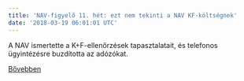 ```yaml
---
title: 'NAV-figyelő 11. hét: ezt nem tekinti a NAV KF-költségnek'
date: '2018-03-19 06:01:01 UTC'
---
```


A NAV ismertette a K+F-ellenőrzések tapasztalatait, és telefonos ügyintézésre buzdította az adózókat.




[Bővebben](http://ift.tt/2ps7IGX)
